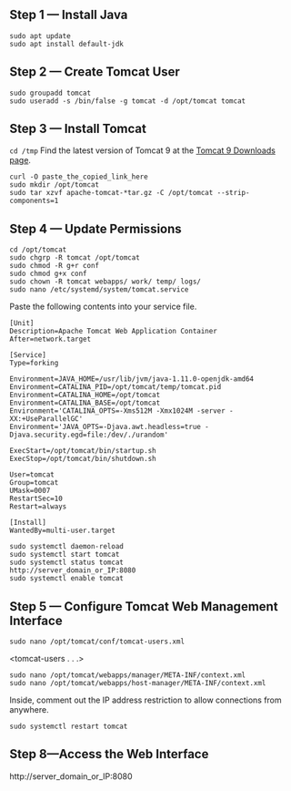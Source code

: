 ## Step 1 — Install Java
```
sudo apt update
sudo apt install default-jdk

```
## Step 2 — Create Tomcat User
```
sudo groupadd tomcat
sudo useradd -s /bin/false -g tomcat -d /opt/tomcat tomcat

```
## Step 3 — Install Tomcat
`cd /tmp`
Find the latest version of Tomcat 9 at the [Tomcat 9 Downloads page](https://tomcat.apache.org/download-90.cgi).
```
curl -O paste_the_copied_link_here
sudo mkdir /opt/tomcat
sudo tar xzvf apache-tomcat-*tar.gz -C /opt/tomcat --strip-components=1

```
## Step 4 — Update Permissions
```
cd /opt/tomcat
sudo chgrp -R tomcat /opt/tomcat
sudo chmod -R g+r conf
sudo chmod g+x conf
sudo chown -R tomcat webapps/ work/ temp/ logs/
sudo nano /etc/systemd/system/tomcat.service

```
Paste the following contents into your service file.

```
[Unit]
Description=Apache Tomcat Web Application Container
After=network.target

[Service]
Type=forking

Environment=JAVA_HOME=/usr/lib/jvm/java-1.11.0-openjdk-amd64
Environment=CATALINA_PID=/opt/tomcat/temp/tomcat.pid
Environment=CATALINA_HOME=/opt/tomcat
Environment=CATALINA_BASE=/opt/tomcat
Environment='CATALINA_OPTS=-Xms512M -Xmx1024M -server -XX:+UseParallelGC'
Environment='JAVA_OPTS=-Djava.awt.headless=true -Djava.security.egd=file:/dev/./urandom'

ExecStart=/opt/tomcat/bin/startup.sh
ExecStop=/opt/tomcat/bin/shutdown.sh

User=tomcat
Group=tomcat
UMask=0007
RestartSec=10
Restart=always

[Install]
WantedBy=multi-user.target

```
```
sudo systemctl daemon-reload
sudo systemctl start tomcat
sudo systemctl status tomcat
http://server_domain_or_IP:8080
sudo systemctl enable tomcat

```
## Step 5 — Configure Tomcat Web Management Interface
`sudo nano /opt/tomcat/conf/tomcat-users.xml`

<tomcat-users . . .>
    <user username="admin" password="password" roles="manager-gui,admin-gui"/>
</tomcat-users>
```
sudo nano /opt/tomcat/webapps/manager/META-INF/context.xml
sudo nano /opt/tomcat/webapps/host-manager/META-INF/context.xml

```
Inside, comment out the IP address restriction to allow connections from anywhere.

<Context antiResourceLocking="false" privileged="true" >
  <!--<Valve className="org.apache.catalina.valves.RemoteAddrValve"
         allow="127\.\d+\.\d+\.\d+|::1|0:0:0:0:0:0:0:1" />-->
</Context>

`sudo systemctl restart tomcat`

## Step 8—Access the Web Interface

http://server_domain_or_IP:8080
